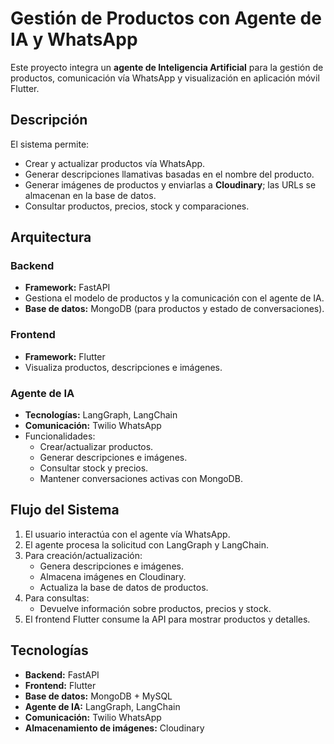 # Gestión de Productos con Agente de IA y WhatsApp

Este proyecto integra un **agente de Inteligencia Artificial** para la gestión de productos, comunicación vía WhatsApp y visualización en aplicación móvil Flutter.

## Descripción

El sistema permite:
- Crear y actualizar productos vía WhatsApp.
- Generar descripciones llamativas basadas en el nombre del producto.
- Generar imágenes de productos y enviarlas a **Cloudinary**; las URLs se almacenan en la base de datos.
- Consultar productos, precios, stock y comparaciones.

## Arquitectura

### Backend
- **Framework:** FastAPI
- Gestiona el modelo de productos y la comunicación con el agente de IA.
- **Base de datos:** MongoDB (para productos y estado de conversaciones).

### Frontend
- **Framework:** Flutter
- Visualiza productos, descripciones e imágenes.

### Agente de IA
- **Tecnologías:** LangGraph, LangChain
- **Comunicación:** Twilio WhatsApp
- Funcionalidades:
  - Crear/actualizar productos.
  - Generar descripciones e imágenes.
  - Consultar stock y precios.
  - Mantener conversaciones activas con MongoDB.

## Flujo del Sistema

1. El usuario interactúa con el agente vía WhatsApp.
2. El agente procesa la solicitud con LangGraph y LangChain.
3. Para creación/actualización:
   - Genera descripciones e imágenes.
   - Almacena imágenes en Cloudinary.
   - Actualiza la base de datos de productos.
4. Para consultas:
   - Devuelve información sobre productos, precios y stock.
5. El frontend Flutter consume la API para mostrar productos y detalles.

## Tecnologías

- **Backend:** FastAPI  
- **Frontend:** Flutter  
- **Base de datos:** MongoDB + MySQL 
- **Agente de IA:** LangGraph, LangChain  
- **Comunicación:** Twilio WhatsApp  
- **Almacenamiento de imágenes:** Cloudinary

